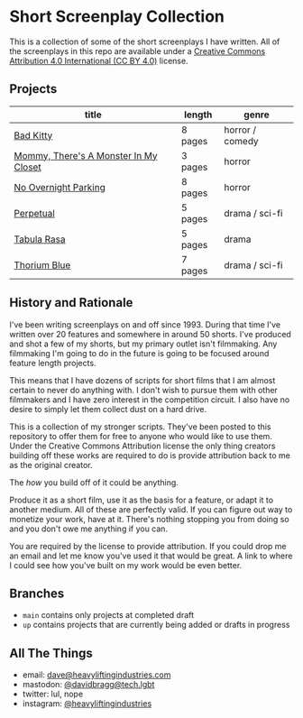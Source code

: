 # Short Screenplay Collection

This is a collection of some of the short screenplays I have written. All of the screenplays in this repo are available under a [Creative Commons Attribution 4.0 International (CC BY 4.0)](https://creativecommons.org/licenses/by/4.0/) license.

## Projects

| title |  length | genre |
| --- | --- | ---- |
| [Bad Kitty](./bad_kitty/README.md)| 8 pages | horror / comedy |
| [Mommy, There's A Monster In My Closet](./mommy_monster/README.md) | 3 pages | horror  |
| [No Overnight Parking](./no_overnight_parking/README.md) | 8 pages | horror |
| [Perpetual](./perpetual/README.md) | 5 pages | drama / sci-fi |
| [Tabula Rasa](./tabula_rasa/README.md) | 5 pages | drama |
| [Thorium Blue](./thorium_blue/README.md) | 7 pages | drama / sci-fi |

## History and Rationale

I've been writing screenplays on and off since 1993. During that time I've written over 20 features and somewhere in around 50 shorts. I've produced and shot a few of my shorts, but my primary outlet isn't filmmaking. Any filmmaking I'm going to do in the future is going to be focused around feature length projects.

This means that I have dozens of scripts for short films that I am almost certain to never do anything with. I don't wish to pursue them with other filmmakers and I have zero interest in the competition circuit. I also have no desire to simply let them collect dust on a hard drive.

This is a collection of my stronger scripts. They've been posted to this repository to offer them for free to anyone who would like to use them. Under the Creative Commons Attribution license the only thing creators building off these works are required to do is provide attribution back to me as the original creator.

The _how_ you build off of it could be anything.

Produce it as a short film, use it as the basis for a feature, or adapt it to another medium. All of these are perfectly valid. If you can figure out way to monetize your work, have at it. There's nothing stopping you from doing so and you don't owe me anything if you can.

You are required by the license to provide attribution. If you could drop me an email and let me know you've used it that would be great. A link to where I could see how you've built on my work would be even better.

## Branches

* `main` contains only projects at completed draft
* `up` contains projects that are currently being added or drafts in progress

## All The Things

* email: dave@heavyliftingindustries.com
* mastodon: [@davidbragg@tech.lgbt](https://tech.lgbt/davidbragg)
* twitter: lul, nope
* instagram: [@heavyliftingindustries](https://www.instagram.com/heavyliftingindustries)
